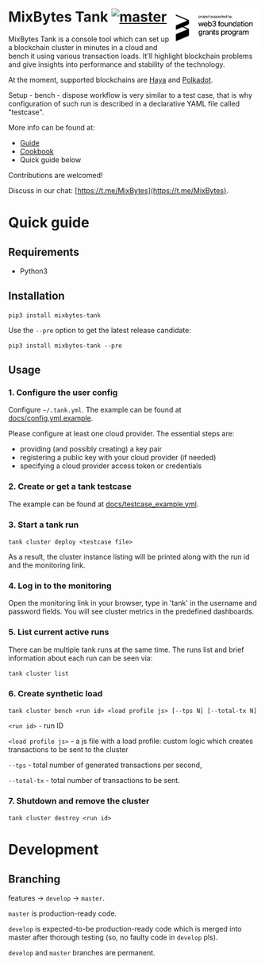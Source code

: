 # MixBytes Tank [![master](https://travis-ci.org/mixbytes/tank.svg?branch=master)](https://travis-ci.org/mixbytes/tank) <img src="web3_foundation_grants_badge_black.png" width="35%" height="35%" align="right" alt="project supported by web3 foundation grants program">

MixBytes Tank is a console tool which can set up a blockchain cluster in minutes in a cloud and bench it using various transaction loads.
It'll highlight blockchain problems and give insights into performance and stability of the technology.

At the moment, supported blockchains are [Haya](https://github.com/mixbytes/haya) and [Polkadot](https://polkadot.network).

Setup - bench - dispose workflow is very similar to a test case, that is why configuration of such run is described in a declarative YAML file called "testcase".

More info can be found at:

* [Guide](docs/guide/README.md)
* [Cookbook](docs/cookbook/README.md)
* Quick guide below

Contributions are welcomed!

Discuss in our chat: [https://t.me/MixBytes](https://t.me/MixBytes).


# Quick guide

## Requirements

- Python3

## Installation

```shell
pip3 install mixbytes-tank
```

Use the `--pre` option to get the latest release candidate:

```shell
pip3 install mixbytes-tank --pre
```


## Usage

### 1. Configure the user config

Configure `~/.tank.yml`. The example can be found at [docs/config.yml.example](docs/config.yml.example).

Please configure at least one cloud provider. The essential steps are:
* providing (and possibly creating) a key pair
* registering a public key with your cloud provider (if needed)
* specifying a cloud provider access token or credentials

### 2. Create or get a tank testcase

The example can be found at [docs/testcase_example.yml](docs/testcase_example.yml).

### 3. Start a tank run

```shell
tank cluster deploy <testcase file>
```

As a result, the cluster instance listing will be printed along with the run id and the monitoring link.

### 4. Log in to the monitoring

Open the monitoring link in your browser, type in 'tank' in the username and password fields.
You will see cluster metrics in the predefined dashboards.

### 5. List current active runs

There can be multiple tank runs at the same time. The runs list and brief information about each run can be seen via: 

```shell
tank cluster list
```

### 6. Create synthetic load

```shell
tank cluster bench <run id> <load profile js> [--tps N] [--total-tx N]
```

`<run id>` - run ID

`<load profile js>` - a js file with a load profile: custom logic which creates transactions to be sent to the cluster

`--tps` - total number of generated transactions per second,

`--total-tx` - total number of transactions to be sent.

### 7. Shutdown and remove the cluster

```shell
tank cluster destroy <run id>
```


# Development

## Branching

features -> `develop` -> `master`.

`master` is production-ready code.

`develop` is expected-to-be production-ready code which is merged into master after thorough testing
(so, no faulty code in `develop` pls).

`develop` and `master` branches are permanent.
